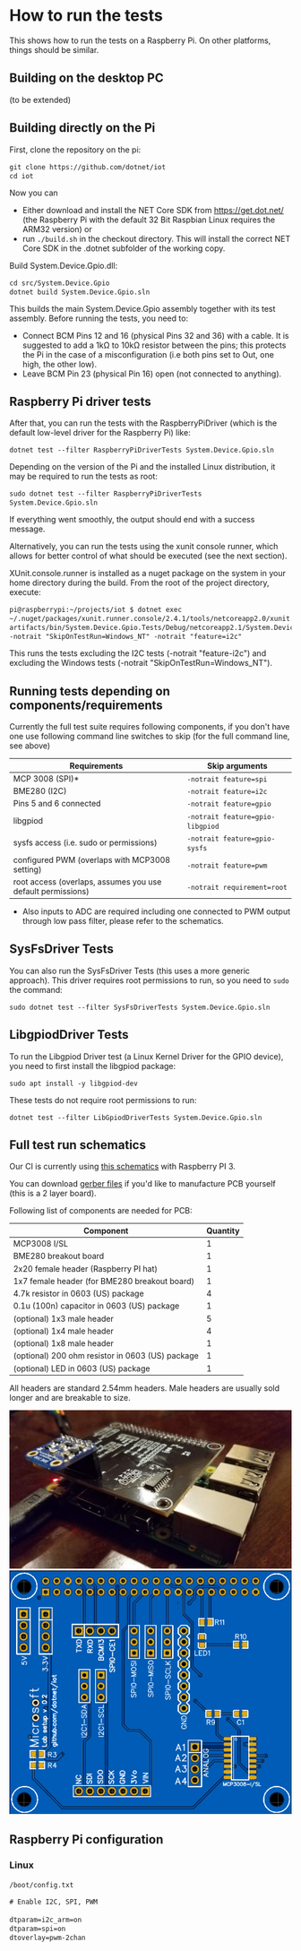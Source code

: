 # How to run the tests

This shows how to run the tests on a Raspberry Pi. On other platforms, things should be similar. 

## Building on the desktop PC
(to be extended)

## Building directly on the Pi

First, clone the repository on the pi:

```
git clone https://github.com/dotnet/iot
cd iot
```

Now you can 
- Either download and install the NET Core SDK from https://get.dot.net/ (the Raspberry Pi with the default 32 Bit Raspbian Linux requires the ARM32 version) or 
- run `./build.sh` in the checkout directory. This will install the correct NET Core SDK in the .dotnet subfolder of the working copy.

Build System.Device.Gpio.dll:

```
cd src/System.Device.Gpio
dotnet build System.Device.Gpio.sln
```

This builds the main System.Device.Gpio assembly together with its test assembly. Before running the tests, you need to:
- Connect BCM Pins 12 and 16 (physical Pins 32 and 36) with a cable. It is suggested to add a 1kΩ to 10kΩ resistor between the pins; this protects the Pi in the case of a misconfiguration (i.e both pins set to Out, one high, the other low). 
- Leave BCM Pin 23 (physical Pin 16) open (not connected to anything).

## Raspberry Pi driver tests

After that, you can run the tests with the RaspberryPiDriver (which is the default low-level driver for the Raspberry Pi) like:

```
dotnet test --filter RaspberryPiDriverTests System.Device.Gpio.sln 
```

Depending on the version of the Pi and the installed Linux distribution, it may be required to run the tests as root:

```
sudo dotnet test --filter RaspberryPiDriverTests System.Device.Gpio.sln 
```

If everything went smoothly, the output should end with a success message. 

Alternatively, you can run the tests using the xunit console runner, which allows for better control of what should be executed (see the next section). 

XUnit.console.runner is installed as a nuget package on the system in your home directory during the build. From the root of the project directory, execute:
```
pi@raspberrypi:~/projects/iot $ dotnet exec ~/.nuget/packages/xunit.runner.console/2.4.1/tools/netcoreapp2.0/xunit.console.dll artifacts/bin/System.Device.Gpio.Tests/Debug/netcoreapp2.1/System.Device.Gpio.Tests.dll -notrait "SkipOnTestRun=Windows_NT" -notrait "feature=i2c"
```
This runs the tests excluding the I2C tests (-notrait "feature-i2c") and excluding the Windows tests (-notrait "SkipOnTestRun=Windows_NT"). 

## Running tests depending on components/requirements

Currently the full test suite requires following components, if you don't have one use following command line switches to skip (for the full command line, see above)

| Requirements | Skip arguments |
| --- | --- |
| MCP 3008 (SPI)* | `-notrait feature=spi` |
| BME280 (I2C) | `-notrait feature=i2c` |
| Pins 5 and 6 connected | `-notrait feature=gpio` |
| libgpiod | `-notrait feature=gpio-libgpiod` |
| sysfs access (i.e. sudo or permissions) | `-notrait feature=gpio-sysfs` |
| configured PWM (overlaps with MCP3008 setting) | `-notrait feature=pwm` |
| root access (overlaps, assumes you use default permissions) | `-notrait requirement=root` |

* Also inputs to ADC are required including one connected to PWM output through low pass filter, please refer to the schematics.



## SysFsDriver Tests

You can also run the SysFsDriver Tests (this uses a more generic approach). This driver requires root permissions to run, so you need to `sudo` the command:

```
sudo dotnet test --filter SysFsDriverTests System.Device.Gpio.sln 
```

## LibgpiodDriver Tests

To run the Libgpiod Driver test (a Linux Kernel Driver for the GPIO device), you need to first install the libgpiod package:

```
sudo apt install -y libgpiod-dev
```

These tests do not require root permissions to run:

```
dotnet test --filter LibGpiodDriverTests System.Device.Gpio.sln 
```

## Full test run schematics

Our CI is currently using [this schematics](schematics/board-schematics.pdf) with Raspberry PI 3.

You can download [gerber files](schematics/board-gerber.zip) if you'd like to manufacture PCB yourself (this is a 2 layer board).

Following list of components are needed for PCB:

| Component | Quantity |
| --- | --- |
| MCP3008 I/SL | 1 |
| BME280 breakout board | 1 |
| 2x20 female header (Raspberry PI hat) | 1 |
| 1x7 female header (for BME280 breakout board) | 1 |
| 4.7k resistor in 0603 (US) package | 4 |
| 0.1u (100n) capacitor in 0603 (US) package | 1 |
| (optional) 1x3 male header | 5 |
| (optional) 1x4 male header | 4 |
| (optional) 1x8 male header | 1 |
| (optional) 200 ohm resistor in 0603 (US) package | 1 |
| (optional) LED in 0603 (US) package | 1 |

All headers are standard 2.54mm headers. Male headers are usually sold longer and are breakable to size.

![PCB](schematics/board-pic.jpg)
![PCB](schematics/board-pcb-picture.png)

## Raspberry Pi configuration

### Linux

`/boot/config.txt`

```
# Enable I2C, SPI, PWM

dtparam=i2c_arm=on
dtparam=spi=on
dtoverlay=pwm-2chan
```